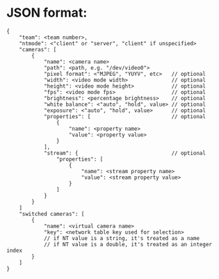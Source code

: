 #   JSON format:
    {
        "team": <team number>,
        "ntmode": <"client" or "server", "client" if unspecified>
        "cameras": [
            {
                "name": <camera name>
                "path": <path, e.g. "/dev/video0">
                "pixel format": <"MJPEG", "YUYV", etc>   // optional
                "width": <video mode width>              // optional
                "height": <video mode height>            // optional
                "fps": <video mode fps>                  // optional
                "brightness": <percentage brightness>    // optional
                "white balance": <"auto", "hold", value> // optional
                "exposure": <"auto", "hold", value>      // optional
                "properties": [                          // optional
                    {
                        "name": <property name>
                        "value": <property value>
                    }
                ],
                "stream": {                              // optional
                    "properties": [
                        {
                            "name": <stream property name>
                            "value": <stream property value>
                        }
                    ]
                }
            }
        ]
        "switched cameras": [
            {
                "name": <virtual camera name>
                "key": <network table key used for selection>
                // if NT value is a string, it's treated as a name
                // if NT value is a double, it's treated as an integer index
            }
        ]
    }